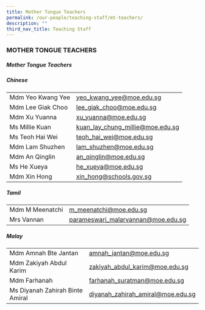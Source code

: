 ```yaml
---
title: Mother Tongue Teachers
permalink: /our-people/teaching-staff/mt-teachers/
description: ""
third_nav_title: Teaching Staff
---
```

### MOTHER TONGUE TEACHERS

##### Mother Tongue Teachers

##### Chinese

|  	|  	|
|---	|---	|
| Mdm Yeo Kwang Yee 	| [yeo\_kwang\_yee@moe.edu.sg](mailto:yeo_kwang_yee@moe.edu.sg) 	|
| Mdm Lee Giak Choo 	| [lee\_giak\_choo@moe.edu.sg](mailto:lee_giak_choo@moe.edu.sg) 	|
| Mdm Xu Yuanna 	| [xu\_yuanna@moe.edu.sg](mailto:xu_yuanna@moe.edu.sg)	|
| Ms Millie Kuan 	| [kuan\_lay\_chung\_millie@moe.edu.sg](mailto:kuan_lay_chung_millie@moe.edu.sg) |
| Ms Teoh Hai Wei  	| [teoh\_hai\_wei@moe.edu.sg](mailto:teoh_hai_wei@moe.edu.sg)	|
| Mdm Lam Shuzhen 	| [lam\_shuzhen@moe.edu.sg](mailto:lam_shuzhen@moe.edu.sg) 	|
| Mdm An Qinglin 	| [an\_qinglin@moe.edu.sg](mailto:an_qinglin@moe.edu.sg)	|
| Ms He Xueya  	| [he\_xueya@moe.edu.sg](mailto:he_xueya@moe.edu.sg)|
| Mdm Xin Hong 	| [xin\_hong@schools.gov.sg](mailto:xin_hong@schools.gov.sg)	|

##### Tamil

|  	|  	|
|---	|---	|
| Mdm M Meenatchi 	| [m\_meenatchi@moe.edu.sg](mailto:m_meenatchi@moe.edu.sg) 	|
| Mrs Vannan 	| [parameswari\_malarvannan@moe.edu.sg](mailto:parameswari_malarvannan@moe.edu.sg)	|

##### Malay

|  	|  	|
|---	|---	|
| Mdm Amnah Bte Jantan 	| [amnah\_jantan@moe.edu.sg](mailto:amnah_jantan@moe.edu.sg) 	  	|
| Mdm Zakiyah Abdul Karim 	| [zakiyah\_abdul\_karim@moe.edu.sg](mailto:zakiyah_abdul_karim@moe.edu.sg) 	|
| Mdm Farhanah 	| [farhanah\_suratman@moe.edu.sg](mailto:farhanah_suratman@moe.edu.sg) 	|
| Ms Diyanah Zahirah Binte Amiral 	| [diyanah\_zahirah\_amiral@moe.edu.sg](mailto:diyanah_zahirah_amiral@moe.edu.sg)	|